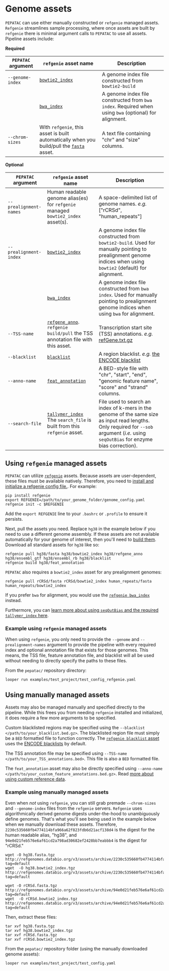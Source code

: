 # Genome assets

`PEPATAC` can use either manually constructed or `refgenie` managed assets. `Refgenie` streamlines sample processing, where once assets are built by `refgenie` there is minimal argument calls to `PEPATAC` to use all assets. Pipeline assets include:  

**Required**  

| `PEPATAC` argument | `refgenie` asset name                                                                                                                                      | Description                                                                                           |
|--------------------|------------------------------------------------------------------------------------------------------------------------------------------------------------|-------------------------------------------------------------------------------------------------------|
| `--genome-index`   | [`bowtie2_index`](http://refgenie.databio.org/en/latest/available_assets/#bowtie2_index)                                                                   | A genome index file constructed from `bowtie2-build`                                                  |
|                    | [`bwa_index`](https://refgenie.databio.org/en/latest/available_assets/#bwa_index)                                                                          | A genome index file constructed from `bwa index`. Required when using `bwa` (optional) for alignment. |
| `--chrom-sizes`    | With `refgenie`, this asset is built automatically when you build/pull the [`fasta`](http://refgenie.databio.org/en/latest/available_assets/#fasta) asset. | A text file containing "chr" and "size" columns.                                                      |

**Optional**  

| `PEPATAC` argument     | `refgenie` asset name                                                                                                                                    | Description                                                                                                                                                                             |
|------------------------|----------------------------------------------------------------------------------------------------------------------------------------------------------|-----------------------------------------------------------------------------------------------------------------------------------------------------------------------------------------|
| `--prealignment-names` | Human readable genome alias(es) for `refgenie` managed `bowtie2_index` asset(s).                                                                         | A space-delimited list of genome names. *e.g.* ["rCRSd", "human_repeats"]                                                                                                               |
| `--prealignment-index` | [`bowtie2_index`](http://refgenie.databio.org/en/latest/available_assets/#bowtie2_index)                                                                 | A genome index file constructed from `bowtie2-build`. Used for manually pointing to prealignment genome indices when using `bowtie2` (default) for alignment.                           |
|                        | [`bwa_index`](https://refgenie.databio.org/en/latest/available_assets/#bwa_index)                                                                        | A genome index file constructed from `bwa index`. Used for manually pointing to prealignment genome indices when using `bwa` for alignment.                                             |
| `--TSS-name`           | [`refgene_anno`](http://refgenie.databio.org/en/latest/available_assets/#refgene_anno). `refgenie` `build/pull` the TSS annotation file with this asset. | Transcription start site (TSS) annotations. *e.g.* [refGene.txt.gz](https://hgdownload.cse.ucsc.edu/goldenPath/hg38/database/refGene.txt.gz)                                            |
| `--blacklist`          | [`blacklist`](http://refgenie.databio.org/en/latest/available_assets/#blacklist)                                                                         | A region blacklist. *e.g.* [the ENCODE blacklist](https://github.com/Boyle-Lab/Blacklist)                                                                                               |
| `--anno-name`          | [`feat_annotation`](annotation.md)                                                                                                                       | A BED-style file with "chr", "start", "end", "genomic feature name", "score" and "strand" columns.                                                                                      |
| `--search-file`        | [`tallymer_index`](https://refgenie.databio.org/en/latest/available_assets/#tallymer_index) The `search_file` is built from this `refgenie` asset.       | File used to search an index of k-mers in the genome of the same size as input read lengths. Only required for `--sob` argument (*i.e.* using `seqOutBias` for enzyme bias correction). |

## Using `refgenie` managed assets

`PEPATAC` can utilize [`refgenie`](http://refgenie.databio.org/) assets. Because assets are user-dependent, these files must be available natively. Therefore, you need to [install and initialize a refgenie config file.](http://refgenie.databio.org/en/latest/install/). For example:

```console
pip install refgenie
export REFGENIE=/path/to/your_genome_folder/genome_config.yaml
refgenie init -c $REFGENIE
```

Add the `export REFGENIE` line to your `.bashrc` or `.profile` to ensure it persists. 

Next, pull the assets you need. Replace `hg38` in the example below if you need to use a different genome assembly. If these assets are not available automatically for your genome of interest, then you'll need to [build them](annotation.md). Download all standard assets for `hg38` like so:

```console
refgenie pull hg38/fasta hg38/bowtie2_index hg38/refgene_anno hg38/ensembl_gtf hg38/ensembl_rb hg38/blacklist
refgenie build hg38/feat_annotation
```

`PEPATAC` also requires a `bowtie2_index` asset for any prealignment genomes:

```console
refgenie pull rCRSd/fasta rCRSd/bowtie2_index human_repeats/fasta human_repeats/bowtie2_index
```

If you prefer `bwa` for alignment, you would use the [`refgenie bwa_index`](http://refgenie.databio.org/en/latest/available_assets/#bwa_index) instead.

Furthermore, you can [learn more about using `seqOutBias` and the required `tallymer_index` here](sob.md).

### Example using `refgenie` managed assets

When using `refgenie`, you only need to provide the `--genome` and `--prealignment-names` argument to provide the pipeline with every required index and optional annotation file that exists for those genomes. This means, the TSS file, feature annotation file, and blacklist will all be used without needing to directly specify the paths to these files.

From the `pepatac/` repository directory:
```console
looper run examples/test_project/test_config_refgenie.yaml
```

## Using manually managed assets

Assets may also be managed manually and specified directly to the pipeline.  While this frees you from needing `refgenie` installed and initialized, it does require a few more arguments to be specified.

Custom blacklisted regions may be specified using the `--blacklist </path/to/your_blacklist.bed.gz>`. The blacklisted region file must simply be a `BED` formatted file to function correctly. The [`refgenie blacklist` asset](http://refgenie.databio.org/en/latest/available_assets/#blacklist) uses the [ENCODE blacklists](https://github.com/Boyle-Lab/Blacklist) by default.

The TSS annotation file may be specified using `--TSS-name </path/to/your_TSS_annotations.bed>`. This file is also a `BED` formatted file.

The `feat_annotation` asset may also be directly specified using `--anno-name </path/to/your_custom_feature_annotations.bed.gz>`.  Read [more about using custom reference data](annotation.md).

### Example using manually managed assets

Even when *not* using `refgenie`, you can still grab premade `--chrom-sizes` and `--genome-index` files from the `refgenie` servers. `Refgenie` uses algorithmically derived genome digests under-the-hood to unambiguously define genomes. That's what you'll see being used in the example below when we manually download these assets. Therefore, `2230c535660fb4774114bfa966a62f823fdb6d21acf138d4` is the digest for the human readable alias, "hg38", and `94e0d21feb576e6af61cd2a798ad30682ef2428bb7eabbb4` is the digest for "rCRSd."
```console
wget -O hg38.fasta.tgz http://refgenomes.databio.org/v3/assets/archive/2230c535660fb4774114bfa966a62f823fdb6d21acf138d4/fasta?tag=default
wget  -O hg38.bowtie2_index.tgz http://refgenomes.databio.org/v3/assets/archive/2230c535660fb4774114bfa966a62f823fdb6d21acf138d4/bowtie2_index?tag=default

wget -O rCRSd.fasta.tgz http://refgenomes.databio.org/v3/assets/archive/94e0d21feb576e6af61cd2a798ad30682ef2428bb7eabbb4/fasta?tag=default
wget  -O rCRSd.bowtie2_index.tgz http://refgenomes.databio.org/v3/assets/archive/94e0d21feb576e6af61cd2a798ad30682ef2428bb7eabbb4/bowtie2_index?tag=default
```

Then, extract these files:
```console
tar xvf hg38.fasta.tgz
tar xvf hg38.bowtie2_index.tgz
tar xvf rCRSd.fasta.tgz
tar xvf rCRSd.bowtie2_index.tgz
```

From the `pepatac/` repository folder (using the manually downloaded genome assets):
```console
looper run examples/test_project/test_config.yaml
```
